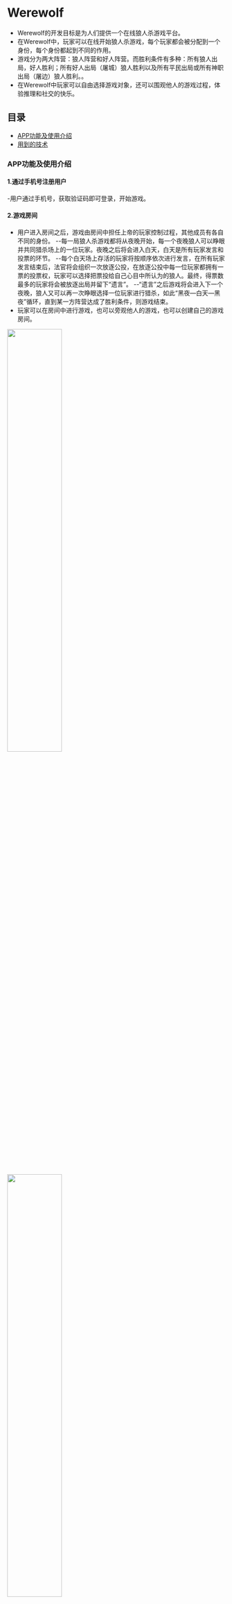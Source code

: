 # Werewolf

- Werewolf的开发目标是为人们提供一个在线狼人杀游戏平台。
- 在Werewolf中，玩家可以在线开始狼人杀游戏，每个玩家都会被分配到一个身份，每个身份都起到不同的作用。
- 游戏分为两大阵营：狼人阵营和好人阵营。而胜利条件有多种：所有狼人出局，好人胜利；所有好人出局（屠城）狼人胜利以及所有平民出局或所有神职出局（屠边）狼人胜利。。
- 在Werewolf中玩家可以自由选择游戏对象，还可以围观他人的游戏过程，体验推理和社交的快乐。

## 目录
- [APP功能及使用介绍](#APP功能及使用介绍)
- [用到的技术](#用到的技术)


### APP功能及使用介绍

#### 1.通过手机号注册用户

-用户通过手机号，获取验证码即可登录，开始游戏。

#### 2.游戏房间

- 用户进入房间之后，游戏由房间中担任上帝的玩家控制过程，其他成员有各自不同的身份。
  --每一局狼人杀游戏都将从夜晚开始，每一个夜晚狼人可以睁眼并共同猎杀场上的一位玩家。夜晚之后将会进入白天，白天是所有玩家发言和投票的环节。
  --每个白天场上存活的玩家将按顺序依次进行发言，在所有玩家发言结束后，法官将会组织一次放逐公投，在放逐公投中每一位玩家都拥有一票的投票权，玩家可以选择把票投给自己心目中所认为的狼人。最终，得票数最多的玩家将会被放逐出局并留下“遗言”。
  --“遗言”之后游戏将会进入下一个夜晚，狼人又可以再一次睁眼选择一位玩家进行猎杀，如此“黑夜—白天—黑夜”循环，直到某一方阵营达成了胜利条件，则游戏结束。
- 玩家可以在房间中进行游戏，也可以旁观他人的游戏，也可以创建自己的游戏房间。

<img src="http://ww1.sinaimg.cn/large/006vbfFpgy1gjmxwh6424j30u01t0jsa.jpg" width="50%" height="50%" />
<img src="http://ww1.sinaimg.cn/large/006vbfFpgy1gjmxxaegutj30u01t0taq.jpg" width="50%" height="50%" />



### 用到的技术

- 融云 SDK
  - IMKit
  - RCTLib
- Android JetPack
  - LifeCycles
  - DataBinding
  - LiveData
  - Navigation
  - ViewModel
  - WorkManager
- Retrofit
- OkHttp
- Glide
- EventBus

* 本程序实现方案及技术主要自参考融云官网https://www.rongcloud.cn/。

